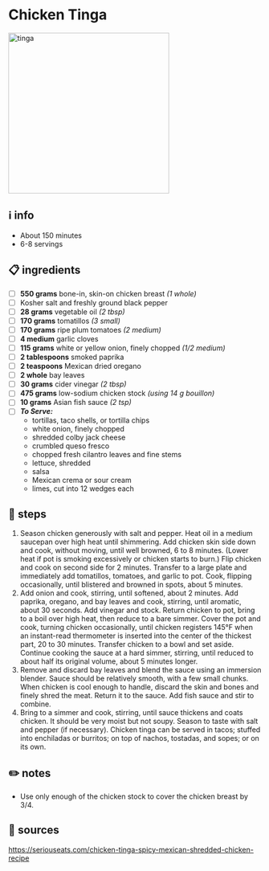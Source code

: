 # Chicken Tinga  
<img src="https://www.seriouseats.com/thmb/MIIFDm26iGKgHzoP9wsIFnPMmm4=/1500x1125/filters:fill(auto,1)/__opt__aboutcom__coeus__resources__content_migration__serious_eats__seriouseats.com__recipes__images__2016__01__20160128-chicken-tinga-recipe-18-8860acec45b34865af917729d36b06b4.jpg" alt="tinga" width="320"/>  

## ℹ️ info  
* About 150 minutes  
* 6-8 servings  

## 📋 ingredients  
- [ ] **550	grams**	bone-in, skin-on chicken breast *(1 whole)*
- [ ] Kosher salt and freshly ground black pepper
- [ ] **28	grams**	vegetable oil *(2 tbsp)*
- [ ] **170	grams**	tomatillos *(3 small)*
- [ ] **170	grams**	ripe plum tomatoes *(2 medium)*
- [ ] **4	medium**	garlic cloves
- [ ] **115	grams**	white or yellow onion, finely chopped *(1/2 medium)*
- [ ] **2	tablespoons**	smoked paprika
- [ ] **2	teaspoons**	Mexican dried oregano
- [ ] **2	whole**	bay leaves
- [ ] **30	grams**	cider vinegar *(2 tbsp)*
- [ ] **475	grams**	low-sodium chicken stock *(using 14 g bouillon)*
- [ ] **10	grams**	Asian fish sauce *(2 tsp)*
- [ ] ***To Serve:***
	* tortillas, taco shells, or tortilla chips
	* white onion, finely chopped
	* shredded colby jack cheese
	* crumbled queso fresco
	* chopped fresh cilantro leaves and fine stems
	* lettuce, shredded
	* salsa
	* Mexican crema or sour cream
	* limes, cut into 12 wedges each

## 🔪 steps  
1. Season chicken generously with salt and pepper. Heat oil in a medium saucepan over high heat until shimmering. Add chicken skin side down and cook, without moving, until well browned, 6 to 8 minutes. (Lower heat if pot is smoking excessively or chicken starts to burn.) Flip chicken and cook on second side for 2 minutes. Transfer to a large plate and immediately add tomatillos, tomatoes, and garlic to pot. Cook, flipping occasionally, until blistered and browned in spots, about 5 minutes.
2. Add onion and cook, stirring, until softened, about 2 minutes. Add paprika, oregano, and bay leaves and cook, stirring, until aromatic, about 30 seconds. Add vinegar and stock. Return chicken to pot, bring to a boil over high heat, then reduce to a bare simmer. Cover the pot and cook, turning chicken occasionally, until chicken registers 145°F when an instant-read thermometer is inserted into the center of the thickest part, 20 to 30 minutes. Transfer chicken to a bowl and set aside. Continue cooking the sauce at a hard simmer, stirring, until reduced to about half its original volume, about 5 minutes longer.
3. Remove and discard bay leaves and blend the sauce using an immersion blender. Sauce should be relatively smooth, with a few small chunks. When chicken is cool enough to handle, discard the skin and bones and finely shred the meat. Return it to the sauce. Add fish sauce and stir to combine.
4. Bring to a simmer and cook, stirring, until sauce thickens and coats chicken. It should be very moist but not soupy. Season to taste with salt and pepper (if necessary). Chicken tinga can be served in tacos; stuffed into enchiladas or burritos; on top of nachos, tostadas, and sopes; or on its own.

## ✏️ notes  
* Use only enough of the chicken stock to cover the chicken breast by 3/4.

## 🔗 sources  
https://seriouseats.com/chicken-tinga-spicy-mexican-shredded-chicken-recipe  
